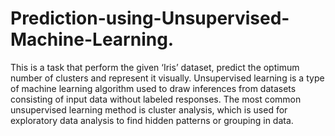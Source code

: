 # Prediction-using-Unsupervised-Machine-Learning.
This is a task that perform the given ‘Iris’ dataset, predict the optimum number of clusters and represent it visually.  Unsupervised learning is a type of machine learning algorithm used to draw inferences from datasets consisting of input data without labeled responses. The most common unsupervised learning method is cluster analysis, which is used for exploratory data analysis to find hidden patterns or grouping in data.
